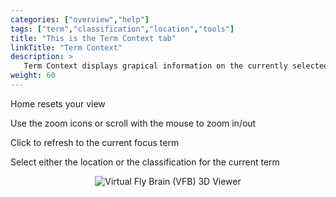 ```yaml
---
categories: ["overview","help"]
tags: ["term","classification","location","tools"]
title: "This is the Term Context tab"
linkTitle: "Term Context"
description: >
   Term Context displays grapical information on the currently selected term's location or classification
weight: 60
---
```

<link rel="stylesheet" href="https://v2.virtualflybrain.org/org.geppetto.frontend/geppetto/node_modules/@geppettoengine/geppetto-client/geppetto-client/style/css/gpt-icons.css">

<i class="fa fa-home"></i>   Home resets your view

<i class="fa fa-search-plus"></i>   Use the zoom icons or scroll with the mouse to zoom in/out
    
<i class="fas fa-sync-alt"></i>   Click to refresh to the current focus term
    
<i class="fa fa-bars"></i>   Select either the location or the classification for the current term


<p align="center">
  <img src="https://v2.virtualflybrain.org/org.geppetto.frontend/geppetto/build/term-context.png" alt="Virtual Fly Brain (VFB) 3D Viewer" style="max-width=50%" />
</p>
